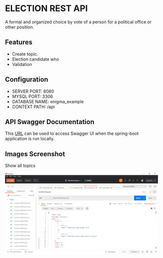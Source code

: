 # ELECTION REST API

A formal and organized choice by vote of a person for a political office or other position.

## Features

- Create topic.
- Election candidate who 
- Validation

## Configuration

- SERVER PORT: 8080
- MYSQL PORT: 3306
- DATABASE NAME: enigma_example
- CONTEXT PATH: /api

## API Swagger Documentation

This [URL](localhost:8080/api-doc) can be used to access Swagger UI when the spring-boot application is run locally.

## Images Screenshot

Show all topics

![Find All](images/topic/findAll.png "Find All")